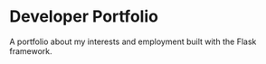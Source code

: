 # Developer Portfolio
A portfolio about my interests and employment built with the Flask framework.

